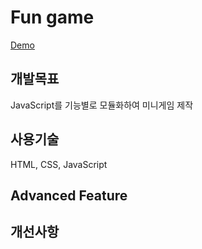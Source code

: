 # Fun game

[Demo](https://wjdghks95.github.io/Study/Projects/Fun%20game/index.html)

## 개발목표
JavaScript를 기능별로 모듈화하여 미니게임 제작

## 사용기술
HTML, CSS, JavaScript

## Advanced Feature

## 개선사항
